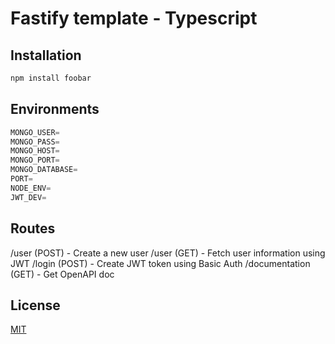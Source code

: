 # Fastify template - Typescript


## Installation

```bash
npm install foobar
```

## Environments

```javascript
MONGO_USER=
MONGO_PASS=
MONGO_HOST=
MONGO_PORT=
MONGO_DATABASE=
PORT=
NODE_ENV=
JWT_DEV=
```

## Routes
/user (POST)          - Create a new user
/user (GET)           - Fetch user information using JWT
/login (POST)         - Create JWT token using Basic Auth
/documentation (GET)  - Get OpenAPI doc

## License
[MIT](https://choosealicense.com/licenses/mit/)
